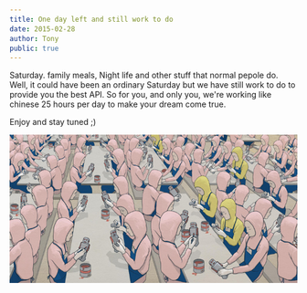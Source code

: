 ```yaml
---
title: One day left and still work to do
date: 2015-02-28
author: Tony
public: true
---
```


Saturday. family meals, Night life and other stuff that normal pepole do. Well, it could have been an ordinary Saturday but we have still work to do to provide you the best API. So for you, and only you, we're working like chinese 25 hours per day to make your dream come true.

Enjoy and stay tuned ;)


<img src="toystory_det1_large.jpg" class="centered_img"/>
